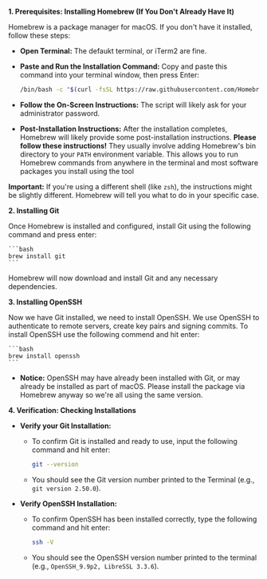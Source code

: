**1. Prerequisites: Installing Homebrew (If You Don't Already Have It)**

Homebrew is a package manager for macOS. If you don't have it installed, follow these steps:

*   **Open Terminal:** The defaukt terminal, or iTerm2 are fine.
*   **Paste and Run the Installation Command:** Copy and paste this command into your terminal window, then press Enter:

    ```bash
    /bin/bash -c "$(curl -fsSL https://raw.githubusercontent.com/Homebrew/install/HEAD/install.sh)"
    ```

*   **Follow the On-Screen Instructions:** The script will likely ask for your administrator password.
*   **Post-Installation Instructions:** After the installation completes, Homebrew will likely provide some post-installation instructions.  **Please follow these instructions!** They usually involve adding Homebrew's bin directory to your `PATH` environment variable.  This allows you to run Homebrew commands from anywhere in the terminal and most software packages you install using the tool

  **Important:** If you're using a different shell (like `zsh`), the instructions might be slightly different. Homebrew will tell you what to do in your specific case.

**2. Installing Git**

Once Homebrew is installed and configured, install Git using the following command and press enter:

    ```bash
    brew install git
    ```

Homebrew will now download and install Git and any necessary dependencies.  

**3. Installing OpenSSH**

Now we have Git installed, we need to install OpenSSH. We use OpenSSH to authenticate to remote servers, create key pairs and signing commits. To install OpenSSH use the following commend and hit enter:

    ```bash
    brew install openssh
    ```

*   **Notice:** OpenSSH may have already been installed with Git, or may already be installed as part of macOS. Please install the package via Homebrew anyway so we're all using the same version.

**4. Verification: Checking Installations**

*   **Verify your Git Installation:**

    * To confirm Git is installed and ready to use, input the following command and hit enter:

      ```bash
      git --version
      ```

    *   You should see the Git version number printed to the Terminal (e.g., `git version 2.50.0`).

*   **Verify OpenSSH Installation:**
    *   To confirm OpenSSH has been installed correctly, type the following command and hit enter:

        ```bash
        ssh -V
        ```

    *   You should see the OpenSSH version number printed to the terminal (e.g., `OpenSSH_9.9p2, LibreSSL 3.3.6`).